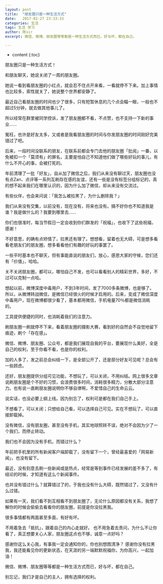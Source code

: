 ```yaml
---
layout: post
title:  "朋友圈只是一种生活方式"
date:   2017-02-27 23:33:33
categories: 生活
tags: 生活 学习
author: 陈sir
excerpt: 微信、微博、朋友圈等等都是一种生活方式而已，好与坏，都在自己。

---
```

* content
{:toc}

朋友圈只是一种生活方式！

和朋友聊天，她说关闭了一周的朋友圈。

她说一看到看朋友圈的小红点，就会忍不住点开来看，一看就停不下来。加上事情也比较多，索性就关了，她说整个世界都安静了。

最近自己看朋友圈的时间也少了很多，只有短暂休息的几个点会瞄一眼，一般也不超过5分钟，就去做其他事儿了。

所以经常在群里被同学控诉，发了朋友圈都不看，不点赞，也不支持一下新的事业……

冤枉，也许是好友太多，又或者是我看朋友圈的时间与你发朋友圈的时间刚好完美错过了吧。

后来，一段时间没联系的朋友，在联系前都会专门去他的朋友圈「批阅」一番，以免被扣一个「莫须有」的罪名，主要是怕自己不知道他们做了哪些好玩的事儿，有什么不开心的事，会被打死的。

年前清理了一批「好友」，自从加了微信之后，我们从来没有聊过天，朋友圈也没有点Zan、点评等一系列互刷存在感的友谊，还有一些是没有标签分组标记的，真的想不起来我们在哪里认识的，因为什么加了微信，却从来没有交流过。

有些伙伴，也会来问说：「我怎么被拉黑了，为什么删除我？」

我们从来没有交集，以前没有，现在没有，将来也没有。搞不好你也不知道我是谁？我是做什么的？我要到哪里去……

你们也很准时，每当节假日一定会收到你们群发的「祝福」，也收下了这些祝福，感谢！

不好意思，的确有点矫情了，拉黑还有理了。想想看，留着也无大碍，可是想多看看老朋友们的朋友圈，想多看看他们有趣的好玩的事罢了。

一些平时基本也不聊天，但有事能直说的朋友们，放心，感恩大家的守候，您们还有「价值」，哈哈。

关不关闭朋友圈，都可以，哪怕自己不发，也可以看看别人的精彩世界，多好，不过可以克制一点哈。

想起以前，微博深度中毒用户，不到3年时间，发了7000多条微博，也是够了。所以，从微博转战微信，是微信已经很火的时候才启用的。后来，变成了微信深度中毒用户，现在微博都很少看了，基本都用微信，手机电量70％都是微信消耗的。

工具提供便捷的同时，也消耗着我们的注意力。

刷朋友圈一刷就停不下来，看着朋友圈的摄影大赛，看到好的自然会不自觉地留下痕迹，刷个「存在感」。

微信、微博、朋友圈、公众号，都是我们展现自我的平台，要展现什么美好，全是自己的权利，至于你看不看，也是你的权利。

加的人多了，发之前总会纠结一下，是全部公开了，还是部分好友可见呢？总会有一些顾虑。

还好，朋友圈提供分组可见功能，不想玩了，可以关闭，不用纠结。网上很多文章说刷朋友圈是个不好的习惯，会浪费很多时间，消耗很多精力，分散大部分注意力。也有说一直刷朋友圈说明你不够自律啊，不爱惜自己的生命云云。

说实话，也没必要上纲上线。因为别忘了，权利可是都在我们自己手上。

不想看了，可以关闭；只想给自己看，可以选择自己可见。实在不想玩了，可以直接卸载掉。

没有微信，没有朋友圈，甚至没有手机，其实地球照转不误，绝对不会因为少了一个我们，而停止转动。

我们也不会因为没有手机，而错过什么？

年前把手机里的所有新闻客户端卸载了，没有留下一个，曾经最喜爱的「网易新闻」，也没有留下。

最近，没有刻意去刷一些新闻或是热点，经常是等到事件已经发展的差不多了，有结论的时候，才知道有这么个新闻事件。

也并没有错过什么？就算错过了的，于我也没有什么大碍，既然错过了，又没有什么过错。

如果有一天，我们看不到互相看不到朋友圈了，无论什么原因都没有关系，我想了解你的时候会偷偷去看看你的朋友圈，前提是你没拉黑我。

很多事情都有两面甚至多面，有好有坏。

不用着急去「抵抗」，跟着自己的内心走就好。
也不用急着去责问，为什么不让你看了，真正想要关心人家，朋友圈这点也不够，诚意一点好吗？

感谢你这么关心我，有事我一定会通知你的，你也别想图清净？
感谢你没有拉黑我，我还能看见你的更新状态，在天涯的另一端默默祝福你，为你高兴，一起加油！

微信、微博、朋友圈等等都是一种生活方式而已，好与坏，都在自己。

别忘记，我们才是自己的主人，拥有选择的权利。
